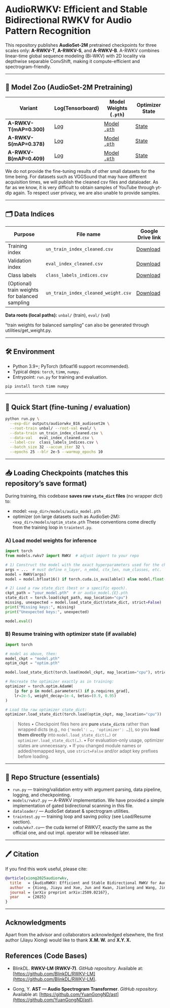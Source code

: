 # AudioRWKV: Efficient and Stable Bidirectional RWKV for Audio Pattern Recognition

This repository publishes **AudioSet-2M** pretrained checkpoints for three scales only: **A-RWKV-T**, **A-RWKV-S**, and **A-RWKV-B**.
 A-RWKV combines linear-time global sequence modeling (Bi-WKV) with 2D locality via depthwise separable ConvShift, making it compute-efficient and spectrogram-friendly.

------

## 🔗 Model Zoo (AudioSet-2M Pretraining)

| Variant      | Log(Tensorboard)                                      | Model Weights (`.pth`)                                       | Optimizer State                                              |
| ------------ | ------------------------------------------------------------ | ------------------------------------------------------------ | ------------------------------------------------------------ |
| **A-RWKV-T(mAP=0.300)** | [Log](https://drive.google.com/file/d/1F1UUzYoVNr88LMDXWC-rG-a2g6hIIFzJ/view?usp=drive_link) | [Model `.pth`](https://drive.google.com/file/d/1Q-7HhaVX59BmN-PRJgl2LZj0OvQabZP9/view?usp=drive_link) | [State](https://drive.google.com/file/d/1PfEeKS5Bn1u2uCg5wwpJnNAOpnZQxWOV/view?usp=drive_link) |
| **A-RWKV-S(mAP=0.378)** | [Log](https://drive.google.com/file/d/1Czz8TUNC2zjQJ0Hm6xxtCQyN7EzIW3pq/view?usp=drive_link) | [Model `.pth`](https://drive.google.com/file/d/1yU3umH5BwVCpJA5sZgF53R1Gg1IYOW1Q/view?usp=drive_link) | [State](https://drive.google.com/file/d/1nTubGtVptCqFHXXYBmuTgotD7xR6j6n4/view?usp=drive_link) |
| **A-RWKV-B(mAP=0.409)** | [Log](https://drive.google.com/file/d/1cNADVp2U_LZlRFVdWiaaHVzBtdtH8DUs/view?usp=drive_link) | [Model `.pth`](https://drive.google.com/file/d/1TOL-j5iU1U2BPRgEV6q2Ro1Gql6Bvl47/view?usp=drive_link) | [State](https://drive.google.com/file/d/1S0hpEwMqPhY9Vj4RGNra8KfqwFJF5W0O/view?usp=drive_link) |

We do not provide the fine-tuning results of other small datasets for the time being. For datasets such as VGGSound that may have different acquisition times, we will publish the cleaned csv files and dataloader. As far as we know, it is very difficult to obtain samples of YouTube through yt-dlp again. To respect user privacy, we are also unable to provide samples.


------

## 🗂 Data Indices 

| Purpose                                        | File name                           | Google Drive link                              |
| ---------------------------------------------- | ----------------------------------- | ------------------------------------------------------------ |
| Training index                                 | `un_train_index_cleaned.csv`        | [Download](https://drive.google.com/file/d/1eyzS18WZReNJ0OupQw473f6nUAaCiI0X/view?usp=drive_link) |
| Validation index                               | `eval_index_cleaned.csv`            | [Download](https://drive.google.com/file/d/1hsn7rvno5SQHVw-vlw35KWjCONMFJZlY/view?usp=drive_link) |
| Class labels                                   | `class_labels_indices.csv`          | [Download](https://drive.google.com/file/d/1b429XtsT1VPkagpVuBY51pVrYo5gUlli/view?usp=drive_link) |
| (Optional) train weights for balanced sampling | `un_train_index_cleaned_weight.csv` | [Download](https://drive.google.com/file/d/1nYyZf9V7rQiGt6grL2O6p09lh-OMH1rR/view?usp=drive_link) |

**Data roots (local paths):** `unbal/` (train), `eval/` (val)

“train weights for balanced sampling” can also be generated through utilities/get_weight.py.

------

## 🛠 Environment

- Python 3.9+; PyTorch (bfloat16 support recommended).
- Typical deps: `torch`, `timm`, `numpy`.
- Entrypoint: `run.py` for training and evaluation.

```bash
pip install torch timm numpy
```

------

## 🚀 Quick Start (fine-tuning / evaluation)

```bash
python run.py \
  --exp-dir outputs/audiorwkv_B16_audioset2m \
  --root-train unbal/ --root-val eval/ \
  --data-train un_train_index_cleaned.csv \
  --data-val   eval_index_cleaned.csv \
  --label-csv  class_labels_indices.csv \
  --batch_size 32 --accum_iter 32 \
  --epochs 25 --blr 2e-5 --warmup_epochs 10
```

------

## 📥 Loading Checkpoints (matches this repository’s save format)

During training, this codebase **saves raw `state_dict` files** (no wrapper dict) to:

- model: `<exp_dir>/models/audio_model.pth`
- optimizer (on large datasets such as AudioSet-2M): `<exp_dir>/models/optim_state.pth`
  These conventions come directly from the training loop in `traintest.py`. 

### A) Load model weights for inference

```python
import torch
from models.rwkv7 import RWKV  # adjust import to your repo

# 1) Construct the model with the exact hyperparameters used for the checkpoint.
args = ...  # must define n_layer, n_embd, ctx_len, num_classes, etc.
model = RWKV(args)
model = model.bfloat16() if torch.cuda.is_available() else model.float()

# 2) Load a raw state_dict (best or a specific epoch).
ckpt_path = "your_model.pth"  # or audio_model.{E}.pth
state_dict = torch.load(ckpt_path, map_location="cpu")
missing, unexpected = model.load_state_dict(state_dict, strict=False)  # strict=True if you prefer exact match
print("Missing keys:", missing)
print("Unexpected keys:", unexpected)

model.eval()
```

### B) Resume training with optimizer state (if available)

```python
import torch

# model as above, then:
model_ckpt = "model.pth"
optim_ckpt = "optim.pth"

model.load_state_dict(torch.load(model_ckpt, map_location="cpu"), strict=True)

# Recreate the optimizer exactly as in training:
optimizer = torch.optim.AdamW(
    [p for p in model.parameters() if p.requires_grad],
    lr=2e-5, weight_decay=1e-4, betas=(0.9, 0.95)
)

# Load the raw optimizer state_dict:
optimizer.load_state_dict(torch.load(optim_ckpt, map_location="cpu"))
```

> Notes
> • Checkpoint files here are **pure `state_dict`s** rather than wrapped dicts (e.g., no `{'model': …, 'optimizer': …}`), so you **load them directly** into `model.load_state_dict(…)` or `optimizer.load_state_dict(…)`. 
> • For evaluation-only usage, optimizer states are unnecessary.
> • If you changed module names or added/remapped keys, use `strict=False` and/or adapt key prefixes before loading.

------

## 📁 Repo Structure (essentials)

- `run.py` — training/validation entry with argument parsing, data pipeline, logging, and checkpointing.
- `models/rwkv7.py` — A-RWKV implementation. We have provided a simple implementation of gated bidirectional scanning in this file.
- `dataloader/` — AudioSet dataset & spectrogram utilities.
- `traintest.py` — training loop and saving policy (see Load/Resume section). 
- `cuda/wkv7.cu`— the cuda kernel of RWKV7, exactly the same as the official one, and out impl. operator will be released later. 

------

## 🖊️ Citation

If you find this work useful, please cite:

```bibtex
@article{xiong2025audiorwkv,
  title   = {AudioRWKV: Efficient and Stable Bidirectional RWKV for Audio Pattern Recognition},
  author  = {Xiong, Jiayu and Xue, Jun and Kwan, Jianlong and Wang, Jing},
  journal = {arXiv preprint arXiv:2509.02167},
  year    = {2025}
}
```

------

## Acknowledgments

Apart from the advisor and collaborators acknowledged elsewhere, the first author (Jiayu Xiong) would like to thank **X.M. W.** and **X.Y. X.**


## References (Code Bases)

* BlinkDL. **RWKV-LM (RWKV-7)**. *GitHub repository.* Available at: [https://github.com/BlinkDL/RWKV-LM](https://github.com/BlinkDL/RWKV-LM).

* Gong, Y. **AST — Audio Spectrogram Transformer**. *GitHub repository.* Available at: [https://github.com/YuanGongND/ast](https://github.com/YuanGongND/ast).



